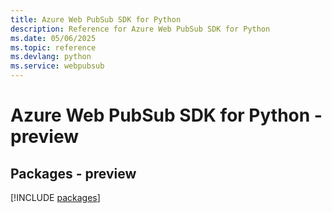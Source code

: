 ```yaml
---
title: Azure Web PubSub SDK for Python
description: Reference for Azure Web PubSub SDK for Python
ms.date: 05/06/2025
ms.topic: reference
ms.devlang: python
ms.service: webpubsub
---
```

# Azure Web PubSub SDK for Python - preview
## Packages - preview
[!INCLUDE [packages](web-pubsub-index.md)]